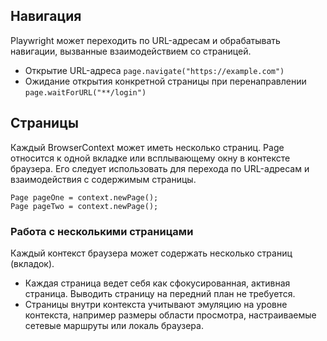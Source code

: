 ## Навигация
Playwright может переходить по URL-адресам и обрабатывать навигации, вызванные взаимодействием со страницей.
- Открытие URL-адреса `page.navigate("https://example.com")`
- Ожидание открытия конкретной страницы при перенаправлении `page.waitForURL("**/login")`

## Страницы
Каждый BrowserContext может иметь несколько страниц. Page относится к одной вкладке или всплывающему окну в контексте браузера.
Его следует использовать для перехода по URL-адресам и взаимодействия с содержимым страницы.
```
Page pageOne = context.newPage();
Page pageTwo = context.newPage();
```

### Работа с несколькими страницами
Каждый контекст браузера может содержать несколько страниц (вкладок).
- Каждая страница ведет себя как сфокусированная, активная страница. Выводить страницу на передний план не требуется.
- Страницы внутри контекста учитывают эмуляцию на уровне контекста, например размеры области просмотра,
  настраиваемые сетевые маршруты или локаль браузера.